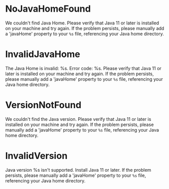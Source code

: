 # NoJavaHomeFound

We couldn't find Java Home.
Please verify that Java 11 or later is installed on your machine and try again.
If the problem persists, please manually add a 'javaHome' property to your `%s` file, referencing your Java home directory.

# InvalidJavaHome

The Java Home is invalid: %s. Error code: %s.
Please verify that Java 11 or later is installed on your machine and try again.
If the problem persists, please manually add a 'javaHome' property to your `%s` file, referencing your Java home directory.

# VersionNotFound

We couldn't find the Java version.
Please verify that Java 11 or later is installed on your machine and try again.
If the problem persists, please manually add a 'javaHome' property to your `%s` file, referencing your Java home directory.

# InvalidVersion

Java version %s isn't supported. Install Java 11 or later.
If the problem persists, please manually add a 'javaHome' property to your `%s` file, referencing your Java home directory.
